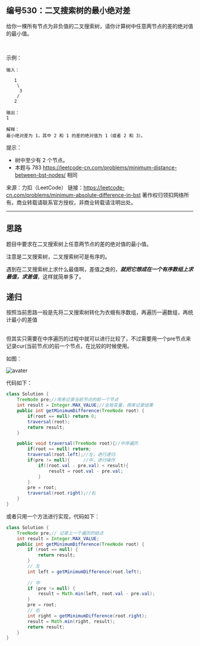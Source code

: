 ## 编号530：二叉搜索树的最小绝对差

给你一棵所有节点为非负值的二叉搜索树，请你计算树中任意两节点的差的绝对值的最小值。

 

示例：
```
输入：

   1
    \
     3
    /
   2

输出：
1

解释：
最小绝对差为 1，其中 2 和 1 的差的绝对值为 1（或者 2 和 3）。 
```
提示：

* 树中至少有 2 个节点。
* 本题与 783 https://leetcode-cn.com/problems/minimum-distance-between-bst-nodes/ 相同

来源：力扣（LeetCode）
链接：https://leetcode-cn.com/problems/minimum-absolute-difference-in-bst
著作权归领扣网络所有。商业转载请联系官方授权，非商业转载请注明出处。

---
## 思路

题目中要求在二叉搜索树上任意两节点的差的绝对值的最小值。

注意是二叉搜索树，二叉搜索树可是有序的。

遇到在二叉搜索树上求什么最值啊，差值之类的，***就把它想成在一个有序数组上求最值，求差值***，这样就简单多了。

## 递归
按照当前思路一般是先将二叉搜索树转化为衣蛾有序数组，再遍历一遍数组，再统计最小的差值

</br>但其实只需要在中序遍历的过程中就可以进行比较了，不过需要用一个pre节点来记录cur(当前节点)的前一个节点，在比较的时候使用。

如图：

![avater](https://camo.githubusercontent.com/931af534c98dc189f90dc5bf4de923540e7b3f287c90cba33cad854f5653f815/68747470733a2f2f696d672d626c6f672e6373646e696d672e636e2f32303231303230343135333234373435382e706e67)

代码如下：

```java
class Solution {
    TreeNode pre;//用来记录当前节点的前一个节点
    int result = Integer.MAX_VALUE;//全局变量，用来记录结果
    public int getMinimumDifference(TreeNode root) {
        if(root == null) return 0;
        traversal(root);
        return result;
    }

    public void traversal(TreeNode root){//中序遍历
        if(root == null) return;
        traversal(root.left);//左，进行递归
        if(pre != null){     //中，进行操作
            if((root.val - pre.val) < result){
                result = root.val - pre.val;
            }
        }
        pre = root;
        traversal(root.right);//右
    }
}
```

或者只用一个方法进行实现，代码如下：

```java
class Solution {
    TreeNode pre;// 记录上一个遍历的结点
    int result = Integer.MAX_VALUE;
    public int getMinimumDifference(TreeNode root) {
        if (root == null) {
            return result;
        }
        // 左
        int left = getMinimumDifference(root.left);
        
        // 中
        if (pre != null) {
            result = Math.min(left, root.val - pre.val);
        }
        pre = root;
        // 右
        int right = getMinimumDifference(root.right);
        result = Math.min(right, result);
        return result;
    }
}
```